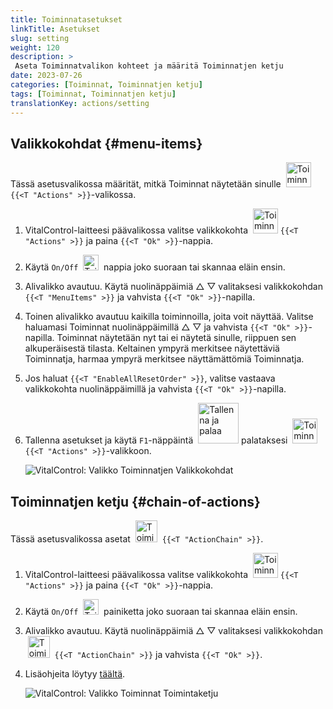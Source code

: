 ```yaml
---
title: Toiminnatasetukset
linkTitle: Asetukset
slug: setting
weight: 120
description: >
 Aseta Toiminnatvalikon kohteet ja määritä Toiminnatjen ketju
date: 2023-07-26
categories: [Toiminnat, Toiminnatjen ketju]
tags: [Toiminnat, Toiminnatjen ketju]
translationKey: actions/setting
---
```

## Valikkokohdat {#menu-items}

Tässä asetusvalikossa määrität, mitkä Toiminnat näytetään sinulle &nbsp;<img src="/icons/actions.svg" width="40" align="bottom" alt="Toiminnat" /> `{{<T "Actions" >}}`-valikossa.

1. VitalControl-laitteesi päävalikossa valitse valikkokohta &nbsp;<img src="/icons/actions.svg" width="40" align="bottom" alt="Toiminnat" /> `{{<T "Actions" >}}` ja paina `{{<T "Ok" >}}`-nappia.

2. Käytä `On/Off` &nbsp;<img src="/icons/gear.svg" width="25" align="bottom" alt="Toiminnatjen ketju" />&nbsp; nappia joko suoraan tai skannaa eläin ensin.

3. Alivalikko avautuu. Käytä nuolinäppäimiä △ ▽ valitaksesi valikkokohdan `{{<T "MenuItems" >}}` ja vahvista `{{<T "Ok" >}}`-napilla.

4. Toinen alivalikko avautuu kaikilla toiminnoilla, joita voit näyttää. Valitse haluamasi Toiminnat nuolinäppäimillä △ ▽ ja vahvista `{{<T "Ok" >}}`-napilla. Toiminnat näytetään nyt tai ei näytetä sinulle, riippuen sen alkuperäisestä tilasta. Keltainen ympyrä merkitsee näytettäviä Toiminnatja, harmaa ympyrä merkitsee näyttämättömiä Toiminnatja.

5. Jos haluat `{{<T "EnableAllResetOrder" >}}`, valitse vastaava valikkokohta nuolinäppäimillä ja vahvista `{{<T "Ok" >}}`-napilla.

6. Tallenna asetukset ja käytä `F1`-näppäintä &nbsp;<img src="/icons/footer/save_exit.svg" width="65" align="bottom" alt="Tallenna ja palaa" /> palataksesi &nbsp;<img src="/icons/actions.svg" width="40" align="bottom" alt="Toiminnat" /> `{{<T "Actions" >}}`-valikkoon.

    ![VitalControl: Valikko Toiminnatjen Valikkokohdat](../images/menu.png "Valikkokohdat")

## Toiminnatjen ketju {#chain-of-actions}

Tässä asetusvalikossa asetat &nbsp;<img src="/icons/actions/action-chain.svg" width="35" align="bottom" alt="Toiminnatjen ketju" />&nbsp; `{{<T "ActionChain" >}}`.

1. VitalControl-laitteesi päävalikossa valitse valikkokohta &nbsp;<img src="/icons/actions.svg" width="40" align="bottom" alt="Toiminnat" /> `{{<T "Actions" >}}` ja paina `{{<T "Ok" >}}`-nappia.

2. Käytä `On/Off` &nbsp;<img src="/icons/gear.svg" width="25" align="bottom" alt="Toimintaketju" />&nbsp; painiketta joko suoraan tai skannaa eläin ensin.

3. Alivalikko avautuu. Käytä nuolinäppäimiä △ ▽ valitaksesi valikkokohdan &nbsp;<img src="/icons/actions/action-chain.svg" width="35" align="bottom" alt="Toimintaketju" />&nbsp; `{{<T "ActionChain" >}}` ja vahvista `{{<T "Ok" >}}`.

4. Lisäohjeita löytyy [täältä](/fi/docs/chain-of-actions/#set-chain-of-actions).

    ![VitalControl: Valikko Toiminnat Toimintaketju](../images/chainofactions.png "Toimintaketju")
